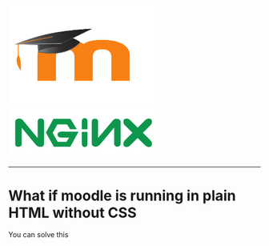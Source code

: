 <img src="/images/moodlelogo.png" width="300" height="200"/> <img src="/images/NGINX.png" width="300"/>
***
# What if moodle is running in plain HTML without CSS

You can solve this
